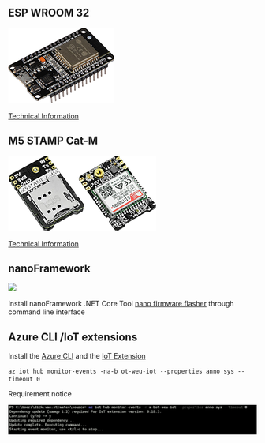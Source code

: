 

## ESP WROOM 32
![](./images/esp-wroom-32.webp)

[Technical Information](https://www.espressif.com/sites/default/files/documentation/esp32-wroom-32e_esp32-wroom-32ue_datasheet_en.pdf) 

## M5 STAMP Cat-M

![](./images/m5stack-catm.webp)

[Technical Information](https://docs.m5stack.com/en/stamp/stamp_catm)

## nanoFramework

[![](https://i0.wp.com/www.nanoframework.net/wp-content/uploads/B.nanoframework_logocolor500-1.png?resize=300%2C153&ssl=1)](https://www.nanoframework.net/)

Install nanoFramework .NET Core Tool [nano firmware flasher](https://github.com/nanoframework/nanoFirmwareFlasher) through command line interface

## Azure CLI /IoT extensions

Install the [Azure CLI](https://docs.microsoft.com/en-us/cli/azure/install-azure-cli) and the [IoT Extension](https://github.com/Azure/azure-iot-cli-extension) 

```
az iot hub monitor-events -na-b ot-weu-iot --properties anno sys --timeout 0
```

Requirement notice

![](./images/uamqp-dependency.webp)